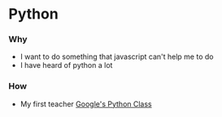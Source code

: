 Python
======
### Why

* I want to do something that javascript can't help me to do
* I have heard of python a lot

### How

* My first teacher [Google's Python Class](https://developers.google.com/edu/python/)